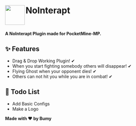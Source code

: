 
<h1>NoInterapt<img src="https://github.com/Bumyy/NoInterapt/blob/main/assets/icon.png" height="64" width="64" align="left" alt=""></h1><br>

<b>A NoInterapt Plugin made for PocketMine-MP.</b><br>


## ✨ Features

- Drag & Drop Working Plugin! ✔
- When you start fighting somebody others will disappear! ✔
- Flying Ghost when your opponent dies! ✔
- Others can not hit you while you are in combat! ✔

## 📝 Todo List

- Add Basic Configs
- Make a Logo


<b>Made with ❤ by Bumy</b>
